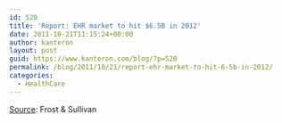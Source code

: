 ```yaml
---
id: 520
title: 'Report: EHR market to hit $6.5B in 2012'
date: 2011-10-21T11:15:24+00:00
author: kanteron
layout: post
guid: https://www.kanteron.com/blog/?p=520
permalink: /blog/2011/10/21/report-ehr-market-to-hit-6-5b-in-2012/
categories:
  - HealthCare
---
```

<a title="https://www.healthimaging.com/index.php?option=com_articles&article=30018" href="https://www.healthimaging.com/index.php?option=com_articles&article=30018" target="_blank">Source</a>: Frost & Sullivan